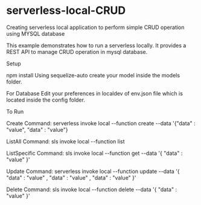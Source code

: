 # serverless-local-CRUD
Creating serverless local application to perform simple CRUD operation using MYSQL database

This example demonstrates how to run a serverless locally. It provides a REST API to manage CRUD operation in mysql database.

Setup

  npm install
  Using sequelize-auto create your model inside the models folder.
  
  For Database
    Edit your preferences in localdev of env.json file which is located inside the config folder.
  

To Run

Create 
  Command:
    serverless invoke local --function create --data '{"data" : "value", "data" : "value"}

ListAll 
  Command:
    sls invoke local --function list
    
ListSpecific 
  Command:
    sls invoke local --function get --data '{ "data" : "value" }'

Update 
  Command:
    serverless invoke local --function update --data '{ "data" : "value" ,  "data" : "value" ,  "data" : "value" }'

Delete 
  Command:
    sls invoke local --function delete --data '{ "data" : "value" }'





    
 







